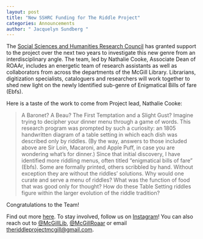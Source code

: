 ```yaml
---
layout: post
title: "New SSHRC Funding for The Riddle Project"
categories: Announcements
author: " Jacquelyn Sundberg "
---
```


The [Social Sciences and Humanities Research Council](https://www.sshrc-crsh.gc.ca/home-accueil-eng.aspx) has granted support to the project over the next two years to investigate this new genre from an interdisciplinary angle. The team, led by Nathalie Cooke, Associate Dean of ROAAr, includes an energetic team of research assistants as well as collaborators from across the departments of the McGill Library. Librarians, digitization specialists, cataloguers and researchers will work together to shed new light on the newly Identified sub-genre of Enigmatical Bills of fare (Ebfs).

Here is a taste of the work to come from Project lead, Nathalie Cooke:

> A Baronet? A Beau? The First Temptation and a Slight Gust?
> Imagine trying to decipher your dinner menu through a game of words. This research program was prompted by such a curiosity: an 1805 handwritten diagram of a table setting in which each dish was described only by riddles. (By the way, answers to those included above are Sir Loin, Macaroni, and Apple Puff, in case you are wondering what’s for dinner.) Since that initial discovery, I have identified more riddling menus, often titled “enigmatical bills of fare” (Ebfs). Some are formally printed, others scribbled by hand. Without exception they are without the riddles’ solutions. Why would one curate and serve a menu of riddles? What was the function of food that was good only for thought? How do these Table Setting riddles figure within the larger evolution of the riddle tradition?

 

Congratulations to the Team!

Find out more [here](https://riddleproject.github.io). To stay involved, follow us on [Instagram](https://www.instagram.com/riddles_in_time/?hl=en)! You can also reach out to [@McGillLib](https://twitter.com/McGillLib), [@McGillRoaar](https://twitter.com/McGill_ROAAr) or email theriddleprojectmcgill@gmail.com.
